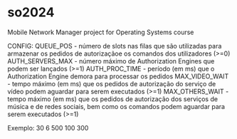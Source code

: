 # so2024
Mobile Network Manager project for Operating Systems course




CONFIG:
QUEUE_POS - número de slots nas filas que são utilizadas para armazenar os pedidos de autorizaçãoe os comandos dos utilizadores (>=0)
AUTH_SERVERS_MAX - número máximo de Authorization Engines que podem ser lançados (>=1)
AUTH_PROC_TIME - período (em ms) que o Authorization Engine demora para processar os pedidos
MAX_VIDEO_WAIT - tempo máximo (em ms) que os pedidos de autorização do serviço de vídeo podem aguardar para serem executados (>=1)
MAX_OTHERS_WAIT - tempo máximo (em ms) que os pedidos de autorização dos serviços de música e de redes sociais, bem como os comandos podem aguardar para serem executados (>=1)

Exemplo:
30
6
500
100
300